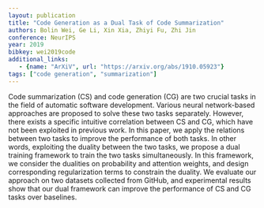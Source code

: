 ```yaml
---
layout: publication
title: "Code Generation as a Dual Task of Code Summarization"
authors: Bolin Wei, Ge Li, Xin Xia, Zhiyi Fu, Zhi Jin
conference: NeurIPS
year: 2019
bibkey: wei2019code
additional_links:
   - {name: "ArXiV", url: "https://arxiv.org/abs/1910.05923"}
tags: ["code generation", "summarization"]
---
```

Code summarization (CS) and code generation (CG) are two crucial tasks in the field of automatic software development. Various neural network-based approaches are proposed to solve these two tasks separately. However, there exists a specific intuitive correlation between CS and CG, which have not been exploited in previous work. In this paper, we apply the relations between two tasks to improve the performance of both tasks. In other words, exploiting the duality between the two tasks, we propose a dual training framework to train the two tasks simultaneously. In this framework, we consider the dualities on probability and attention weights, and design corresponding regularization terms to constrain the duality. We evaluate our approach on two datasets collected from GitHub, and experimental results show that our dual framework can improve the performance of CS and CG tasks over baselines. 
